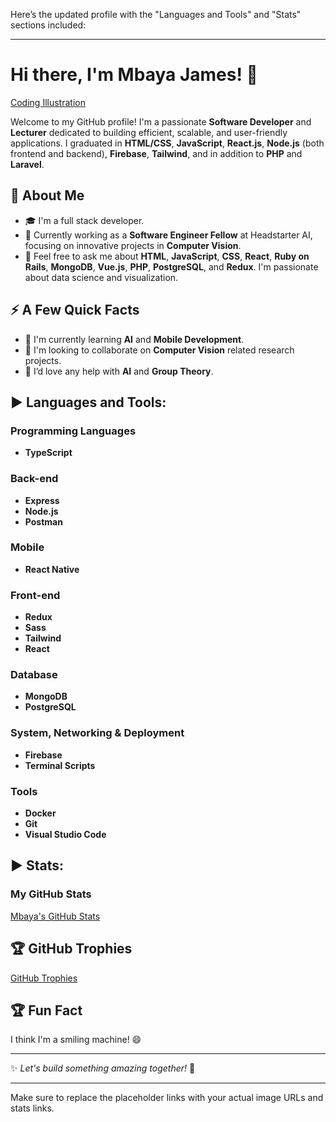 Here’s the updated profile with the "Languages and Tools" and "Stats" sections included:

---

# Hi there, I'm Mbaya James! 👋

[Coding Illustration](https://path-to-your-image.com/image.png) <!-- Replace with the actual image link -->

Welcome to my GitHub profile! I'm a passionate **Software Developer** and **Lecturer** dedicated to building efficient, scalable, and user-friendly applications. I graduated in **HTML/CSS**, **JavaScript**, **React.js**, **Node.js** (both frontend and backend), **Firebase**, **Tailwind**, and in addition to **PHP** and **Laravel**.

## 💫 About Me
- 🎓 I'm a full stack developer.
- 🔭 Currently working as a **Software Engineer Fellow** at Headstarter AI, focusing on innovative projects in **Computer Vision**.
- 💬 Feel free to ask me about **HTML**, **JavaScript**, **CSS**, **React**, **Ruby on Rails**, **MongoDB**, **Vue.js**, **PHP**, **PostgreSQL**, and **Redux**. I'm passionate about data science and visualization.

## ⚡ A Few Quick Facts
- 🧮 I'm currently learning **AI** and **Mobile Development**.
- 👯 I'm looking to collaborate on **Computer Vision** related research projects.
- 🤔 I’d love any help with **AI** and **Group Theory**.

## ▶ Languages and Tools:
### Programming Languages
- **TypeScript**

### Back-end
- **Express**
- **Node.js**
- **Postman**

### Mobile
- **React Native**

### Front-end
- **Redux**
- **Sass**
- **Tailwind**
- **React**

### Database
- **MongoDB**
- **PostgreSQL**

### System, Networking & Deployment
- **Firebase**
- **Terminal Scripts**

### Tools
- **Docker**
- **Git**
- **Visual Studio Code**

## ▶ Stats:
### My GitHub Stats
[Mbaya's GitHub Stats](https://github-readme-stats.vercel.app/api?username=mbayajames&show_icons=true&theme=radical) <!-- Replace with actual stats link -->

## 🏆 GitHub Trophies
[GitHub Trophies](https://github-profile-trophy.vercel.app/?username=mbayajames&theme=darkhub) <!-- Replace with actual trophies link -->

## 🏆 Fun Fact
I think I'm a smiling machine! 😄

---

✨ _Let's build something amazing together!_ 🚀

---

Make sure to replace the placeholder links with your actual image URLs and stats links.
